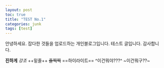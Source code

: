 ```yaml
---
layout: post
toc: true
title: "TEST No.1"
categories: junk
tags: [test]
---
```


안녕하세요. 잡다한 것들을 업로드하는 개인블로그입니다. 테스트 글입니다. 감사합니다.

**진하게**
*강조*
++밑줄++
~~줄찍찍~~
==하이라이트==
^이건뭐야???^
~이건뭐구??~
